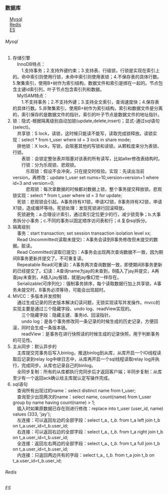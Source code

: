 ### 数据库

&emsp;[Mysql](/docs/database.md#Mysql)  
&emsp;[Redis](/docs/database.md#Redis)  
&emsp;[ES](/docs/database.md#ES)

###### Mysql

1. 存储引擎  
   &emsp;InnoDB特点：  
   &emsp;&emsp;1.支持事务；2.支持外键约束；3.支持表、行级锁，行锁是实现在索引上的。命中索引则使用行锁，未命中索引则使用表锁；4.不保存表的具体行数。5.聚集索引，使用B+树作为索引结构，数据文件和索引是绑在一起的。节点包含主键id索引列，叶子节点包含索引列和数据。  
   &emsp;MyISAM特点：  
   &emsp;&emsp;1.不支持事务；2.不支持外键；3.支持全文索引，查询速度快；4.保存表的具体行数。5.非聚集索引，使用B+树作为索引结构，索引和数据文件是分离的，索引保存的是数据文件的指针。索引的叶子节点是数据文件的地址指针。  
2. 锁：隐式-根据隔离级别自动加锁(update,delete,insert)；显式-通过sql语句(select)。  
   &emsp;共享锁：S lock，读锁，这时候只能读不能写，读取完成锁释放。读锁实现：select * from t_user where id = 3 lock in share mode;  
   &emsp;排他锁：X lock，写锁，会阻塞其他的写锁和读锁。从颗粒度来分为表锁、行锁。  
   &emsp;&emsp;表锁：会锁定整张表并阻塞对该表的所有读写，比如alter修改表结构时。  
   &emsp;&emsp;行锁：分为乐观锁、悲观锁。  
   &emsp;&emsp;&emsp;乐观锁：假设不会冲突，只在提交时校验。实现：先读出当前version，再修改：update t_user set nums=10,version=version+1 where id=3 and version=0;  
   &emsp;&emsp;&emsp;悲观锁：每次拿数据的时候都对数据上锁，整个事务提交释放锁。悲观锁实现：select * from t_user where id = 3 for update;  
   &emsp;死锁：悲观锁会引起。A事务持有X1锁，申请X2锁，B事务持有X2锁，申请X1锁，造成循环等待。死锁处理：发现死锁进行回滚释放。  
   &emsp;死锁避免：a.合理设计索引，通过索引定位更少的行，减少锁竞争；b.大事务拆分小事务；c.不同的事务以固定顺序访问表和行；d.复杂sql拆分。  
3. 隔离级别  
   &emsp;事务：start transaction; set session transaction isolation level xx;  
   &emsp;Read Uncommitted(读取未提交)：A事务会读到B事务修改但未提交的数据。脏读。  
   &emsp;Read Committed(读取已提交)：A事务会出现两次查询数据不一致，因为期间B事务更新并提交了。不可重复读。  
   &emsp;Repeatable Read(可重读)：A事务两次查询数据一致，即使期间B事务更新的已经提交了。幻读：A查询name为jay的未查到，B插入了jay并提交，A再查jay未查到，A插入jay报错，就是jay像幻觉一样存在。  
   &emsp;Serializable(可序列化)：强制事务排序，每个读取数据行加上共享锁，A事务未提交时，B事务必须等待，可能会出现超时。  
4. MVCC：多版本并发控制   
   &emsp;通过生成记录的历史版本解决幻读问题，无锁实现读写并发操作。mvcc的实现主要是通过三个隐藏字段、undo log、readView实现的。  
   &emsp;&emsp;三个隐藏字段：隐藏主键、事务id、回滚指针。  
   &emsp;&emsp;undo log：是各个事务修改同一条记录的时候生成的历史记录，方便回滚，同时会生成一条版本链。  
   &emsp;&emsp;readView：是事务在进行快照读的时候生成的记录快照，用于判断事务的可见性。  
5. 主从同步：默认异步的  
   &emsp;主库提交完事务后写入binlog，推送binlog到从库，从库开启一个IO线程读取后记录到relay log中继日志中，从库再开启一个sql线程读取relay log并执行，完成同步。从库也记录自己的binlog。  
   &emsp;全同步复制：所有的从库都执行完同步后才返回客户端；半同步复制：从库至少有一个返回ack确认给主库就认定写操作完成。  
6. sql语句  
   &emsp;查询所有出现过的name：select distinct name from t_user;  
   &emsp;查询至少出现两次的name：select name, count(name) from t_user group by name having count(name) > 1;  
   &emsp;插入时如果原数据已存在则进行修改：replace into t_user (user_id, name) values (333, 'jay');  
   &emsp;左连接：可以返回左边的全部字段：select t_a.*, t_b.* from t_a left join t_b on t_a.user_id=t_b.user_id;  
   &emsp;右连接：可以返回右边的全部字段：select t_a.*, t_b.* from t_a right join t_b on t_a.user_id=t_b.user_id;  
   &emsp;全连接：返回左右两边的全部字段：select t_a.*, t_b.* from t_a full join t_b on t_a.user_id=t_b.user_id;  
   &emsp;内连接：只返回两边共有的字段：select t_a.*, t_b.* from t_a join t_b on t_a.user_id=t_b.user_id;  

###### Redis

###### ES
